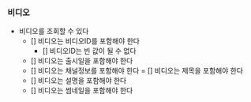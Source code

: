 ### 비디오

- 비디오를 조회할 수 있다
    - [] 비디오는 비디오ID를 포함해야 한다
      - [] 비디오ID는 빈 값이 될 수 없다
    - [] 비디오는 출시일을 포함해야 한다
    - [] 비디오는 채널정보를 포함해야 한다
    = [] 비디오는 제목을 포함해야 한다
    - [] 비디오는 설명을 포함해야 한다
    - [] 비디오는 썸네일을 포함해야 한다
